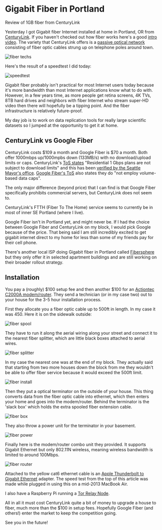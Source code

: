 <div id="header"><h1 class="title">Gigabit Fiber in Portland</h1></div>

Review of 1GB fiber from CenturyLink

Yesterday I got Gigabit fiber Internet installed at home in Portland, OR from [CenturyLink](https://www.centurylink.com/fiber/). If you haven't checked out how fiber works here's a good [intro video](https://www.youtube.com/watch?v=Rz1gv2JkmXQ). The variety that CenturyLink offers is a [passive optical network](http://en.wikipedia.org/wiki/Passive_optical_network) consisting of fiber optic cables strung up on telephone poles around town.

![fiber techs](media/centurylink-technicians.png)

Here's the result of a speedtest I did today:

![speedtest](media/speedtest.png)

Gigabit fiber probably isn't practical for most Internet users today because it's more bandwidth than most Internet applications know what to do with. However, in a few years time, as more people get retina screens, 4K TVs, 8TB hard drives and neighbors with fiber Internet who stream super-HD video then there will hopefully be a tipping point. And the fiber infrastructure is relatively future-proof.

My day job is to work on data replication tools for really large scientific datasets so I jumped at the opportunity to get it at home.

## CenturyLink vs Google Fiber

CenturyLink costs $109 a month and Google Fiber is $70 a month. Both offer 1000mbps up/1000mpbs down (133MB/s) with no download/upload limits or caps. CenturyLink's [ToS states](http://www.centurylink.com/Pages/AboutUs/Legal/InternetServiceManagement/) "Residential 1 Gbps plans are not subject to download limits" and this has been [verified by the Seattle Mayor's office](http://www.reddit.com/r/Seattle/comments/2cooqy/centurylink_plans_to_bring_gigabit_internet_to/cji4gul). [Google Fiber's ToS](https://fiber.google.com/legal/network.html) also states they do "not employ volume-based data caps".

The only major difference (beyond price) that I can find is that Google Fiber specifically prohibits commercial servers, but CenturyLink does not seem to.

CenturyLink's FTTH (Fiber To The Home) service seems to currently be in most of inner SE Portland (where I live).

Google Fiber isn't in Portland yet, and might never be. If I had the choice between Google Fiber and CenturyLink on my block, I would pick Google because of the price. That being said I am still incredibly excited to get gigabit internet direct to my home for less than some of my friends pay for their cell phone.

There's another local ISP doing Gigabit fiber in Portland called [Fibersphere](http://www.fibersphere.com/) but they only offer it in selected apartment buildings and are still working on their broader rollout strategy.

## Installation

You pay a (roughly) $100 setup fee and then another $100 for an [Actiontec C2000A modem/router](http://www.actiontec.com/301.html). They send a technician (or in my case two) out to your house for the 3-5 hour installation process.

First they allocate you a fiber optic cable up to 500ft in length. In my case it was 450. Here it is on the sidewalk outside:

![fiber spool](media/fiber-spool.png)

They have to run it along the aerial wiring along your street and connect it to the nearest fiber splitter, which are little black boxes attached to aerial wires. 

![fiber splitter](media/fiber-splitter.png)

In my case the nearest one was at the end of my block. They actually said that starting from two more houses down the block from me they wouldn't be able to offer fiber service because it would exceed the 500ft limit.

![fiber install](media/fiber-install.png)

Then they put a optical terminator on the outside of your house. This thing converts data from the fiber optic cable into ethernet, which then enters your home and goes into the modem/router. Behind the terminator is the 'slack box' which holds the extra spooled fiber extension cable.

![fiber box](media/fiber-box.png)

They also throw a power unit for the terminator in your basement.

![fiber power](media/fiber-power.png)

Finally here is the modem/router combo unit they provided. It supports Gigabit Ethernet but only 802.11N wireless, meaning wireless bandwidth is limited to around 100Mbps.

![fiber router](media/fiber-router.png)

Attached to the yellow cat6 ethernet cable is an [Apple Thunderbolt to Gigabit Ethernet](http://store.apple.com/us/product/MD463ZM/A/thunderbolt-to-gigabit-ethernet-adapter) adapter. The speed test from the top of this article was made while plugged in using this on a mid-2013 MacBook Air.

I also have a Raspberry Pi running a [Tor Relay Node](https://www.eff.org/torchallenge/what-is-tor.html).

All in all it must cost CenturyLink quite a bit of money to upgrade a house to fiber, much more than the $100 in setup fees. Hopefully Google Fiber (and others!) enter the market to keep the competition going.

See you in the future!